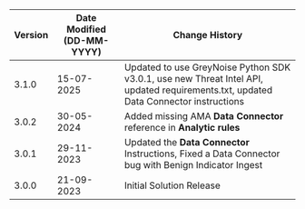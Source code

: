 | **Version** | **Date Modified (DD-MM-YYYY)** | **Change History**                          |
|-------------|--------------------------------|---------------------------------------------|
| 3.1.0       | 15-07-2025                     | Updated to use GreyNoise Python SDK v3.0.1, use new Threat Intel API, updated requirements.txt, updated Data Connector instructions |
| 3.0.2       | 30-05-2024                     | Added missing AMA **Data Connector** reference in **Analytic rules**  |
| 3.0.1       | 29-11-2023                     | Updated the **Data Connector** Instructions, Fixed a Data Connector bug with Benign Indicator Ingest|
| 3.0.0       | 21-09-2023                     | Initial Solution Release                    |


